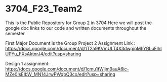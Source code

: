 # 3704_F23_Team2
This is the Public Repository for Group 2 in 3704
Here we will post the google doc links to our code and written documents throughout the semester

First Major Document is the Group Project 2 Assignment Link : https://docs.google.com/document/d/1T2a9KVmULT4X3dwgipMhYRLuFlhIUPYu_FXsAktnrJ4/edit?usp=sharing

Design 1 assignment: https://docs.google.com/document/d/1cmu1tWjjm9auA6ic-MZe0IsEIbW_MN14JrwPWqbQ3co/edit?usp=sharing
